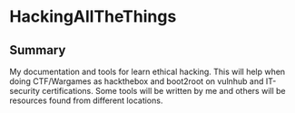 # HackingAllTheThings

## Summary

My documentation and tools for learn ethical hacking.
This will help when doing CTF/Wargames as hackthebox and boot2root on vulnhub and IT-security certifications. 
Some tools will be written by me and others will be resources found from different locations.
